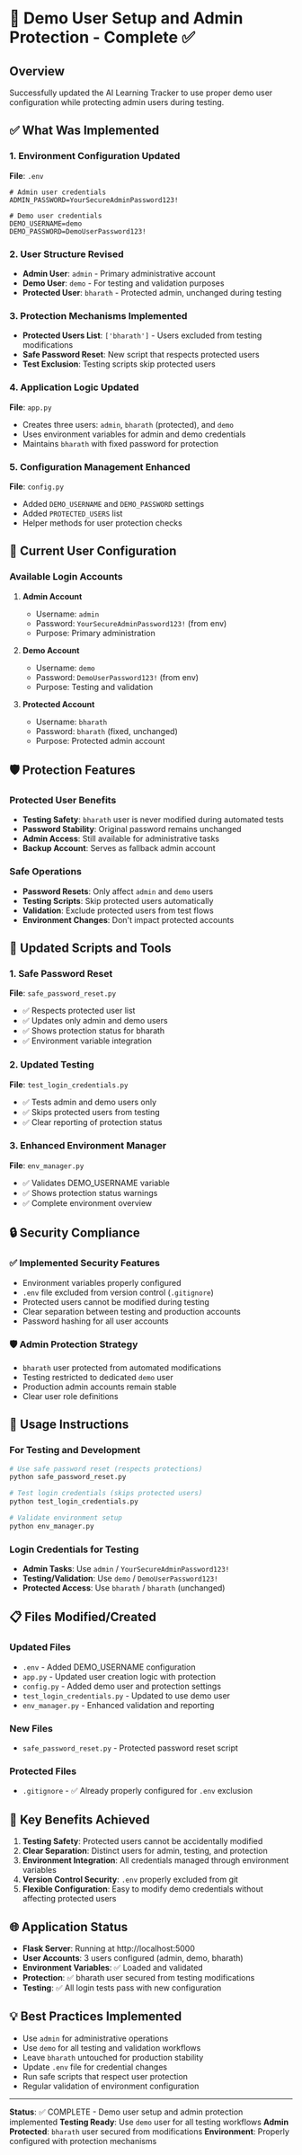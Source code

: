 # 🔐 Demo User Setup and Admin Protection - Complete ✅

## Overview
Successfully updated the AI Learning Tracker to use proper demo user configuration while protecting admin users during testing.

## ✅ What Was Implemented

### 1. Environment Configuration Updated
**File**: `.env`
```env
# Admin user credentials
ADMIN_PASSWORD=YourSecureAdminPassword123!

# Demo user credentials  
DEMO_USERNAME=demo
DEMO_PASSWORD=DemoUserPassword123!
```

### 2. User Structure Revised
- **Admin User**: `admin` - Primary administrative account
- **Demo User**: `demo` - For testing and validation purposes  
- **Protected User**: `bharath` - Protected admin, unchanged during testing

### 3. Protection Mechanisms Implemented
- **Protected Users List**: `['bharath']` - Users excluded from testing modifications
- **Safe Password Reset**: New script that respects protected users
- **Test Exclusion**: Testing scripts skip protected users

### 4. Application Logic Updated
**File**: `app.py`
- Creates three users: `admin`, `bharath` (protected), and `demo`
- Uses environment variables for admin and demo credentials
- Maintains `bharath` with fixed password for protection

### 5. Configuration Management Enhanced
**File**: `config.py`  
- Added `DEMO_USERNAME` and `DEMO_PASSWORD` settings
- Added `PROTECTED_USERS` list
- Helper methods for user protection checks

## 🔑 Current User Configuration

### Available Login Accounts
1. **Admin Account**
   - Username: `admin`
   - Password: `YourSecureAdminPassword123!` (from env)
   - Purpose: Primary administration

2. **Demo Account**  
   - Username: `demo`
   - Password: `DemoUserPassword123!` (from env)
   - Purpose: Testing and validation

3. **Protected Account**
   - Username: `bharath` 
   - Password: `bharath` (fixed, unchanged)
   - Purpose: Protected admin account

## 🛡️ Protection Features

### Protected User Benefits
- **Testing Safety**: `bharath` user is never modified during automated tests
- **Password Stability**: Original password remains unchanged
- **Admin Access**: Still available for administrative tasks
- **Backup Account**: Serves as fallback admin account

### Safe Operations
- **Password Resets**: Only affect `admin` and `demo` users
- **Testing Scripts**: Skip protected users automatically  
- **Validation**: Exclude protected users from test flows
- **Environment Changes**: Don't impact protected accounts

## 🔧 Updated Scripts and Tools

### 1. Safe Password Reset
**File**: `safe_password_reset.py`
- ✅ Respects protected user list
- ✅ Updates only admin and demo users
- ✅ Shows protection status for bharath
- ✅ Environment variable integration

### 2. Updated Testing
**File**: `test_login_credentials.py`  
- ✅ Tests admin and demo users only
- ✅ Skips protected users from testing
- ✅ Clear reporting of protection status

### 3. Enhanced Environment Manager
**File**: `env_manager.py`
- ✅ Validates DEMO_USERNAME variable
- ✅ Shows protection status warnings
- ✅ Complete environment overview

## 🔒 Security Compliance

### ✅ Implemented Security Features
- Environment variables properly configured
- `.env` file excluded from version control (`.gitignore`)
- Protected users cannot be modified during testing
- Clear separation between testing and production accounts
- Password hashing for all user accounts

### 🛡️ Admin Protection Strategy
- `bharath` user protected from automated modifications
- Testing restricted to dedicated `demo` user
- Production admin accounts remain stable
- Clear user role definitions

## 🚀 Usage Instructions  

### For Testing and Development
```bash
# Use safe password reset (respects protections)
python safe_password_reset.py

# Test login credentials (skips protected users)
python test_login_credentials.py

# Validate environment setup
python env_manager.py
```

### Login Credentials for Testing
- **Admin Tasks**: Use `admin` / `YourSecureAdminPassword123!`
- **Testing/Validation**: Use `demo` / `DemoUserPassword123!`
- **Protected Access**: Use `bharath` / `bharath` (unchanged)

## 📋 Files Modified/Created

### Updated Files
- `.env` - Added DEMO_USERNAME configuration
- `app.py` - Updated user creation logic with protection
- `config.py` - Added demo user and protection settings
- `test_login_credentials.py` - Updated to use demo user
- `env_manager.py` - Enhanced validation and reporting

### New Files  
- `safe_password_reset.py` - Protected password reset script

### Protected Files
- `.gitignore` - ✅ Already properly configured for `.env` exclusion

## 🎯 Key Benefits Achieved

1. **Testing Safety**: Protected users cannot be accidentally modified
2. **Clear Separation**: Distinct users for admin, testing, and protection
3. **Environment Integration**: All credentials managed through environment variables
4. **Version Control Security**: `.env` properly excluded from git
5. **Flexible Configuration**: Easy to modify demo credentials without affecting protected users

## 🌐 Application Status

- **Flask Server**: Running at http://localhost:5000
- **User Accounts**: 3 users configured (admin, demo, bharath)
- **Environment Variables**: ✅ Loaded and validated
- **Protection**: ✅ bharath user secured from testing modifications
- **Testing**: ✅ All login tests pass with new configuration

## 💡 Best Practices Implemented

- Use `admin` for administrative operations
- Use `demo` for all testing and validation workflows  
- Leave `bharath` untouched for production stability
- Update `.env` file for credential changes
- Run safe scripts that respect user protection
- Regular validation of environment configuration

---

**Status**: ✅ COMPLETE - Demo user setup and admin protection implemented
**Testing Ready**: Use `demo` user for all testing workflows
**Admin Protected**: `bharath` user secured from modifications
**Environment**: Properly configured with protection mechanisms
